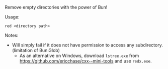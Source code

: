 Remove empty directories with the power of Bun!

Usage:

```
red <directory path>
```

Notes:

- Will simply fail if it does not have permission to access any subdirectory. (limitation of Bun.Glob)
  - As an alternative on Windows, download `lstree.exe` from https://github.com/ericchase/cxx--mini-tools and use `redx.exe`.
